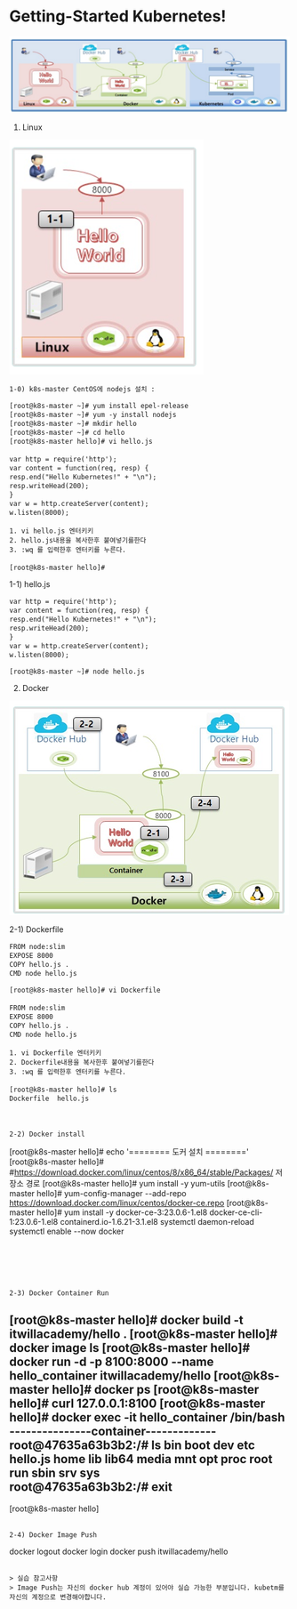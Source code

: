 # Getting-Started Kubernetes!

![alt text](image-5.png)


1. Linux

![alt text](image-6.png)

    1-0) k8s-master CentOS에 nodejs 설치 :


```
[root@k8s-master ~]# yum install epel-release
[root@k8s-master ~]# yum -y install nodejs
[root@k8s-master ~]# mkdir hello
[root@k8s-master ~]# cd hello
[root@k8s-master hello]# vi hello.js

var http = require('http');
var content = function(req, resp) {
resp.end("Hello Kubernetes!" + "\n");
resp.writeHead(200);
}
var w = http.createServer(content);
w.listen(8000);

1. vi hello.js 엔터키키
2. hello.js내용을 복사한후 붙여넣기를한다
3. :wq 를 입력한후 엔터키를 누른다.

[root@k8s-master hello]#     
```

1-1) hello.js

```
var http = require('http');
var content = function(req, resp) {
resp.end("Hello Kubernetes!" + "\n");
resp.writeHead(200);
}
var w = http.createServer(content);
w.listen(8000);
```


```
[root@k8s-master ~]# node hello.js
```


2. Docker

![alt text](image-8.png)

2-1) Dockerfile

```
FROM node:slim
EXPOSE 8000
COPY hello.js .
CMD node hello.js
```

```
[root@k8s-master hello]# vi Dockerfile

FROM node:slim
EXPOSE 8000
COPY hello.js .
CMD node hello.js

1. vi Dockerfile 엔터키키
2. Dockerfile내용을 복사한후 붙여넣기를한다
3. :wq 를 입력한후 엔터키를 누른다.

[root@k8s-master hello]# ls
Dockerfile  hello.js



2-2) Docker install

```
[root@k8s-master hello]# echo '======== 도커 설치 ========'
[root@k8s-master hello]# #https://download.docker.com/linux/centos/8/x86_64/stable/Packages/ 저장소 경로
[root@k8s-master hello]# yum install -y yum-utils
[root@k8s-master hello]# yum-config-manager --add-repo https://download.docker.com/linux/centos/docker-ce.repo
[root@k8s-master hello]# yum install -y docker-ce-3:23.0.6-1.el8 docker-ce-cli-1:23.0.6-1.el8 containerd.io-1.6.21-3.1.el8
systemctl daemon-reload
systemctl enable --now docker
```





2-3) Docker Container Run

```
[root@k8s-master hello]# docker build -t itwillacademy/hello .
[root@k8s-master hello]# docker image ls
[root@k8s-master hello]# docker run -d -p 8100:8000 --name hello_container itwillacademy/hello
[root@k8s-master hello]# docker ps
[root@k8s-master hello]# curl 127.0.0.1:8100
[root@k8s-master hello]# docker exec -it hello_container /bin/bash
---------------container-------------
root@47635a63b3b2:/# ls
bin  boot  dev	etc  hello.js  home  lib  lib64  media	mnt  opt  proc	root  run  sbin  srv  sys  
root@47635a63b3b2:/# exit 
--------------------------------------
[root@k8s-master hello]

```

2-4) Docker Image Push

```
docker logout
docker login
docker push itwillacademy/hello

```

> 실습 참고사항
> Image Push는 자신의 docker hub 계정이 있어야 실습 가능한 부분입니다. kubetm를 자신의 계정으로 변경해야합니다.